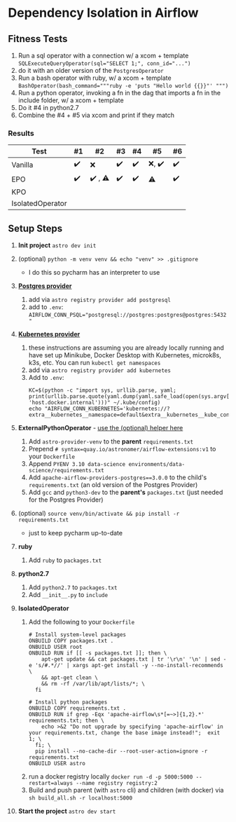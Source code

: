 # Dependency Isolation in Airflow

## Fitness Tests

1) Run a sql operator with a connection w/ a xcom + template
   ```SQLExecuteQueryOperator(sql="SELECT 1;", conn_id="...")```
2) do it with an older version of the `PostgresOperator`
3) Run a bash operator with ruby, w/ a xcom + template
   ```BashOperator(bash_command="""ruby -e 'puts "Hello world {{}}"' """)```
4) Run a python operator, invoking a fn in the dag that imports a fn in the include folder, w/ a xcom + template
5) Do it #4 in python2.7
6) Combine the #4 + #5 via xcom and print if they match

### Results

| Test             | #1  | #2      | #3  | #4  | #5      | #6  |
|------------------|-----|---------|-----|-----|---------|-----|
| Vanilla          | ✔️  | ❌       | ✔️  | ✔️  | ❌, ✔️ ️ | ✔️  |
| EPO              | ✔️  | ✔️ , ⚠️ | ✔️  | ✔️  | ⚠️      | ✔️  |
| KPO              |     |         |     |     |         |     |
| IsolatedOperator |     |         |     |     |         |     |

## Setup Steps

1) **Init project** `astro dev init`
2) (optional) `python -m venv venv && echo "venv" >> .gitignore`
    - I do this so pycharm has an interpreter to use

   [//]: # (3&#41; `astro registry provider add amazon` - adds the [Amazon provider]&#40;https://registry.astronomer.io/providers/apache-airflow-providers-amazon/versions/8.3.1/&#41;)
3) **[Postgres provider](https://registry.astronomer.io/providers/apache-airflow-providers-postgres)**
    1) add via `astro registry provider add postgresql`
    2) add to `.env`: `AIRFLOW_CONN_PSQL="postgresql://postgres:postgres@postgres:5432"`
4) **[Kubernetes provider](https://registry.astronomer.io/providers/apache-airflow-providers-cncf-kubernetes)**
    1) these instructions are assuming you are already locally running and have set up Minikube, Docker Desktop with
       Kubernetes, microk8s, k3s, etc. You can run `kubectl get namespaces`
    2) add via `astro registry provider add kubernetes`
    2) Add to `.env`:
        ```shell
        KC=$(python -c "import sys, urllib.parse, yaml; print(urllib.parse.quote(yaml.dump(yaml.safe_load(open(sys.argv[1]))).replace('127.0.0.1', 'host.docker.internal')))" ~/.kube/config)
        echo "AIRFLOW_CONN_KUBERNETES='kubernetes://?extra__kubernetes__namespace=default&extra__kubernetes__kube_config=$KC'"
        ```
5) **ExternalPythonOperator** - [use the (optional) helper here](https://github.com/astronomer/astro-provider-venv/)
    1) Add `astro-provider-venv` to the **parent** `requirements.txt`
    2) Prepend `# syntax=quay.io/astronomer/airflow-extensions:v1` to your `Dockerfile`
    3) Append `PYENV 3.10 data-science environments/data-science/requirements.txt`
    4) Add `apache-airflow-providers-postgres==3.0.0` to the child's `requirements.txt` (an old version of the Postgres
       Provider)
    5) Add `gcc` and `python3-dev` to the **parent's** `packages.txt` (just needed for the Postgres Provider)
6) (optional) `source venv/bin/activate && pip install -r requirements.txt`
    - just to keep pycharm up-to-date
7) **ruby**
    1) Add `ruby` to `packages.txt`
8) **python2.7**
    1) Add `python2.7` to `packages.txt`
    2) Add `__init__.py` to `include`
9) **IsolatedOperator**
    1) Add the following to your `Dockerfile`
        ```
        # Install system-level packages
        ONBUILD COPY packages.txt .
        ONBUILD USER root
        ONBUILD RUN if [[ -s packages.txt ]]; then \
            apt-get update && cat packages.txt | tr '\r\n' '\n' | sed -e 's/#.*//' | xargs apt-get install -y --no-install-recommends \
            && apt-get clean \
            && rm -rf /var/lib/apt/lists/*; \
          fi
 
        # Install python packages
        ONBUILD COPY requirements.txt .
        ONBUILD RUN if grep -Eqx 'apache-airflow\s*[=~>]{1,2}.*' requirements.txt; then \
            echo >&2 "Do not upgrade by specifying 'apache-airflow' in your requirements.txt, change the base image instead!";  exit 1; \
          fi; \
          pip install --no-cache-dir --root-user-action=ignore -r requirements.txt
        ONBUILD USER astro
       ```
    2) run a docker registry locally `docker run -d -p 5000:5000 --restart=always --name registry registry:2`
    3) Build and push parent (with `astro` cli) and children (with docker) via `sh build_all.sh -r localhost:5000`
10) **Start the project** `astro dev start` 
